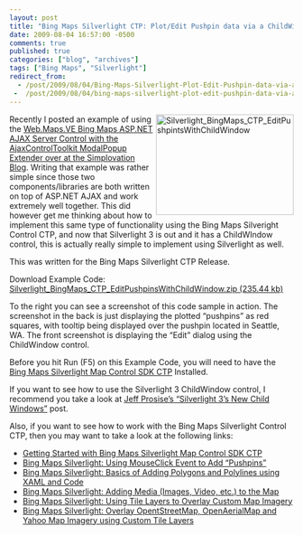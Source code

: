 ```yaml
---
layout: post
title: "Bing Maps Silverlight CTP: Plot/Edit Pushpin data via a ChildWindow"
date: 2009-08-04 16:57:00 -0500
comments: true
published: true
categories: ["blog", "archives"]
tags: ["Bing Maps", "Silverlight"]
redirect_from: 
  - /post/2009/08/04/Bing-Maps-Silverlight-Plot-Edit-Pushpin-data-via-a-ChildWindow
 -  /post/2009/08/04/bing-maps-silverlight-plot-edit-pushpin-data-via-a-childwindow
---
```

<!-- more -->
<p><a href="/images/postsSilverlight_BingMaps_CTP_EditPushpintsWithChildWindow.png"><img style="border-right-width: 0px; display: inline; border-top-width: 0px; border-bottom-width: 0px; margin-left: 0px; border-left-width: 0px; margin-right: 0px" title="Silverlight_BingMaps_CTP_EditPushpintsWithChildWindow" border="0" alt="Silverlight_BingMaps_CTP_EditPushpintsWithChildWindow" align="right" src="/images/postsSilverlight_BingMaps_CTP_EditPushpintsWithChildWindow.png" width="244" height="178" /></a> Recently I posted an example of using the <a href="http://blog.simplovation.com/blog/post.aspx?id=2360a9ab-48e5-410f-a2b4-195fa501f1ea" target="_blank">Web.Maps.VE Bing Maps ASP.NET AJAX Server Control with the AjaxControlToolkit ModalPopup Extender over at the Simplovation Blog</a>. Writing that example was rather simple since those two components/libraries are both written on top of ASP.NET AJAX and work extremely well together. This did however get me thinking about how to implement this same type of functionality using the Bing Maps Silveright Control CTP, and now that Silverlight 3 is out and it has a ChildWIndow control, this is actually really simple to implement using Silverlight as well.</p>  <p>This was written for the Bing Maps Silverlight CTP Release.</p>  <p>Download Example Code: <a href="/file.axd?file=2009/8/Silverlight_BingMaps_CTP_EditPushpinsWithChildWindow.zip">Silverlight_BingMaps_CTP_EditPushpinsWithChildWindow.zip (235.44 kb)</a></p>  <p>To the right you can see a screenshot of this code sample in action. The screenshot in the back is just displaying the plotted “pushpins” as red squares, with tooltip being displayed over the pushpin located in Seattle, WA. The front screenshot is displaying the “Edit” dialog using the ChildWindow control.</p>  <p>Before you hit Run (F5) on this Example Code, you will need to have the <a href="http://connect.microsoft.com/silverlightmapcontrolctp" target="_blank">Bing Maps Silverlight Map Control SDK CTP</a> Installed.</p>  <p>If you want to see how to use the Silverlight 3 ChildWindow control, I recommend you take a look at <a href="http://www.wintellect.com/CS/blogs/jprosise/archive/2009/04/29/silverlight-3-s-new-child-windows.aspx" target="_blank">Jeff Prosise’s “Silverlight 3’s New Child Windows”</a> post.</p>  <p>Also, if you want to see how to work with the Bing Maps Silverlight Control CTP, then you may want to take a look at the following links:</p>  <ul>   <li><a href="/post.aspx?id=20736f64-9876-4d0f-b60e-3fe20252d4c4" target="_blank">Getting Started with Bing Maps Silverlight Map Control SDK CTP</a> </li>    <li><a href="/post.aspx?id=9f492f0f-8da4-4606-9f43-098074d8b9e9" target="_blank">Bing Maps Silverlight: Using MouseClick Event to Add “Pushpins”</a> </li>    <li><a href="/post.aspx?id=6a098f41-2df4-4362-a577-606863de838c" target="_blank">Bing Maps Silverlight: Basics of Adding Polygons and Polylines using XAML and Code</a> </li>    <li><a href="/post.aspx?id=2c25c9bc-e290-41e4-9a03-daa75a912c63" target="_blank">Bing Maps Silverlight: Adding Media (Images, Video, etc.) to the Map</a> </li>    <li><a href="/post.aspx?id=ce8b5456-ef99-4311-8099-16976ebcc5e2" target="_blank">Bing Maps Silverlight: Using Tile Layers to Overlay Custom Map Imagery</a> </li>    <li><a href="/post.aspx?id=88a585cd-f90a-40e1-963d-ca1932ce2535" target="_blank">Bing Maps Silverlight: Overlay OpentStreetMap, OpenAerialMap and Yahoo Map Imagery using Custom Tile Layers</a> </li> </ul>
